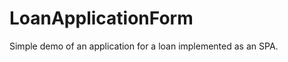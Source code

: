LoanApplicationForm
===================

Simple demo of an application for a loan implemented as an SPA.
